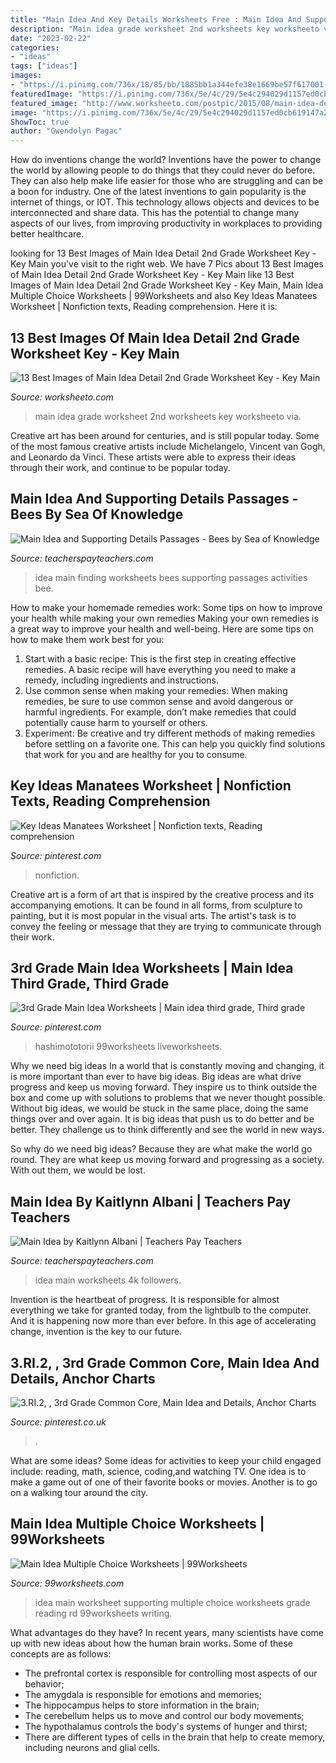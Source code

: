```yaml
---
title: "Main Idea And Key Details Worksheets Free : Main Idea And Supporting Details Passages"
description: "Main idea grade worksheet 2nd worksheets key worksheeto via"
date: "2023-02-22"
categories:
- "ideas"
tags: ["ideas"]
images:
- "https://i.pinimg.com/736x/18/85/bb/1885bb1a344efe38e1669be57f617001--main-idea-reading-activities.jpg"
featuredImage: "https://i.pinimg.com/736x/5e/4c/29/5e4c294029d1157ed0cb619147a25403.jpg"
featured_image: "http://www.worksheeto.com/postpic/2015/08/main-idea-details-worksheets_536992.png"
image: "https://i.pinimg.com/736x/5e/4c/29/5e4c294029d1157ed0cb619147a25403.jpg"
ShowToc: true
author: "Gwendolyn Pagac"
---
```



How do inventions change the world?
Inventions have the power to change the world by allowing people to do things that they could never do before. They can also help make life easier for those who are struggling and can be a boon for industry. One of the latest inventions to gain popularity is the internet of things, or IOT. This technology allows objects and devices to be interconnected and share data. This has the potential to change many aspects of our lives, from improving productivity in workplaces to providing better healthcare.

	

		
looking for 13 Best Images of Main Idea Detail 2nd Grade Worksheet Key - Key Main you've visit to the right web. We have 7 Pics about 13 Best Images of Main Idea Detail 2nd Grade Worksheet Key - Key Main like 13 Best Images of Main Idea Detail 2nd Grade Worksheet Key - Key Main, Main Idea Multiple Choice Worksheets | 99Worksheets and also Key Ideas Manatees Worksheet | Nonfiction texts, Reading comprehension. Here it is:
		
    
## 13 Best Images Of Main Idea Detail 2nd Grade Worksheet Key - Key Main

<img loading=lazy src="http://www.worksheeto.com/postpic/2015/08/main-idea-details-worksheets_536992.png" onerror="this.onerror=null;this.src='https://tse4.mm.bing.net/th?id=OIP.CzqX6YJMOI6-W6bJkCi3wwHaJ4&amp;pid=15.1';" alt="13 Best Images of Main Idea Detail 2nd Grade Worksheet Key - Key Main">

_Source: worksheeto.com_

>main idea grade worksheet 2nd worksheets key worksheeto via. 

	

Creative art has been around for centuries, and is still popular today. Some of the most famous creative artists include Michelangelo, Vincent van Gogh, and Leonardo da Vinci. These artists were able to express their ideas through their work, and continue to be popular today.

    
## Main Idea And Supporting Details Passages - Bees By Sea Of Knowledge

<img loading=lazy src="https://ecdn.teacherspayteachers.com/thumbitem/Its-a-Bees-World-Finding-the-main-idea-activities-and-worksheets-1571772847/original-577039-2.jpg" onerror="this.onerror=null;this.src='https://tse3.mm.bing.net/th?id=OIP.K3ZQ0hz_8q-EYMvs0pnyEQAAAA&amp;pid=15.1';" alt="Main Idea and Supporting Details Passages - Bees by Sea of Knowledge">

_Source: teacherspayteachers.com_

>idea main finding worksheets bees supporting passages activities bee. 

	

How to make your homemade remedies work: Some tips on how to improve your health while making your own remedies
Making your own remedies is a great way to improve your health and well-being. Here are some tips on how to make them work best for you: 
1. Start with a basic recipe: This is the first step in creating effective remedies. A basic recipe will have everything you need to make a remedy, including ingredients and instructions. 
2. Use common sense when making your remedies: When making remedies, be sure to use common sense and avoid dangerous or harmful ingredients. For example, don’t make remedies that could potentially cause harm to yourself or others. 
3. Experiment: Be creative and try different methods of making remedies before settling on a favorite one. This can help you quickly find solutions that work for you and are healthy for you to consume.

    
## Key Ideas Manatees Worksheet | Nonfiction Texts, Reading Comprehension

<img loading=lazy src="https://i.pinimg.com/736x/5e/4c/29/5e4c294029d1157ed0cb619147a25403.jpg" onerror="this.onerror=null;this.src='https://tse1.mm.bing.net/th?id=OIP.r4SMO5sQ1pvXa9ofhOeczwHaJl&amp;pid=15.1';" alt="Key Ideas Manatees Worksheet | Nonfiction texts, Reading comprehension">

_Source: pinterest.com_

>nonfiction. 

	

Creative art is a form of art that is inspired by the creative process and its accompanying emotions. It can be found in all forms, from sculpture to painting, but it is most popular in the visual arts. The artist's task is to convey the feeling or message that they are trying to communicate through their work.

    
## 3rd Grade Main Idea Worksheets | Main Idea Third Grade, Third Grade

<img loading=lazy src="https://i.pinimg.com/736x/b8/22/53/b82253b5adf924ce963c59362b357c8e.jpg" onerror="this.onerror=null;this.src='https://tse3.mm.bing.net/th?id=OIP.A9GVdSPCZ1ShG3TWmboyiQHaJj&amp;pid=15.1';" alt="3rd Grade Main Idea Worksheets | Main idea third grade, Third grade">

_Source: pinterest.com_

>hashimototorii 99worksheets liveworksheets. 

	

Why we need big ideas
In a world that is constantly moving and changing, it is more important than ever to have big ideas. Big ideas are what drive progress and keep us moving forward. They inspire us to think outside the box and come up with solutions to problems that we never thought possible.
Without big ideas, we would be stuck in the same place, doing the same things over and over again. It is big ideas that push us to do better and be better. They challenge us to think differently and see the world in new ways.

So why do we need big ideas? Because they are what make the world go round. They are what keep us moving forward and progressing as a society. With out them, we would be lost.

    
## Main Idea By Kaitlynn Albani | Teachers Pay Teachers

<img loading=lazy src="https://ecdn.teacherspayteachers.com/thumbitem/Main-Idea-Worksheets-1500942208/original-1155942-4.jpg" onerror="this.onerror=null;this.src='https://tse1.mm.bing.net/th?id=OIP.8CGmajmqGgm6fauWhBYQGQHaJ2&amp;pid=15.1';" alt="Main Idea by Kaitlynn Albani | Teachers Pay Teachers">

_Source: teacherspayteachers.com_

>idea main worksheets 4k followers. 

	

Invention is the heartbeat of progress. It is responsible for almost everything we take for granted today, from the lightbulb to the computer. And it is happening now more than ever before. In this age of accelerating change, invention is the key to our future.

    
## 3.RI.2, , 3rd Grade Common Core, Main Idea And Details, Anchor Charts

<img loading=lazy src="https://i.pinimg.com/736x/18/85/bb/1885bb1a344efe38e1669be57f617001--main-idea-reading-activities.jpg" onerror="this.onerror=null;this.src='https://tse2.mm.bing.net/th?id=OIP.ePpVoshmGReb4MywykTScwHaJ5&amp;pid=15.1';" alt="3.RI.2, , 3rd Grade Common Core, Main Idea and Details, Anchor Charts">

_Source: pinterest.co.uk_

>. 

	

What are some ideas?
Some ideas for activities to keep your child engaged include: reading, math, science, coding,and watching TV. One idea is to make a game out of one of their favorite books or movies. Another is to go on a walking tour around the city.

    
## Main Idea Multiple Choice Worksheets | 99Worksheets

<img loading=lazy src="https://www.99worksheets.com/wp-content/uploads/2020/05/main_idea_and_supporting_details_worksheet_for_rd_8.jpg" onerror="this.onerror=null;this.src='https://tse4.mm.bing.net/th?id=OIP.IYwzBxQMr2XSeqKYp9xKsAHaJw&amp;pid=15.1';" alt="Main Idea Multiple Choice Worksheets | 99Worksheets">

_Source: 99worksheets.com_

>idea main worksheet supporting multiple choice worksheets grade reading rd 99worksheets writing. 

	

What advantages do they have?
In recent years, many scientists have come up with new ideas about how the human brain works. Some of these concepts are as follows: 
- The prefrontal cortex is responsible for controlling most aspects of our behavior; 
- The amygdala is responsible for emotions and memories; 
- The hippocampus helps to store information in the brain; 
- The cerebellum helps us to move and control our body movements; 
- The hypothalamus controls the body's systems of hunger and thirst; 
- There are different types of cells in the brain that help to create memory, including neurons and glial cells.

